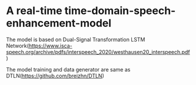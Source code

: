 # A real-time time-domain-speech-enhancement-model

The model is based on  Dual-Signal Transformation LSTM Network(https://www.isca-speech.org/archive/pdfs/interspeech_2020/westhausen20_interspeech.pdf)


The model training and data generator are same as DTLN(https://github.com/breizhn/DTLN)
